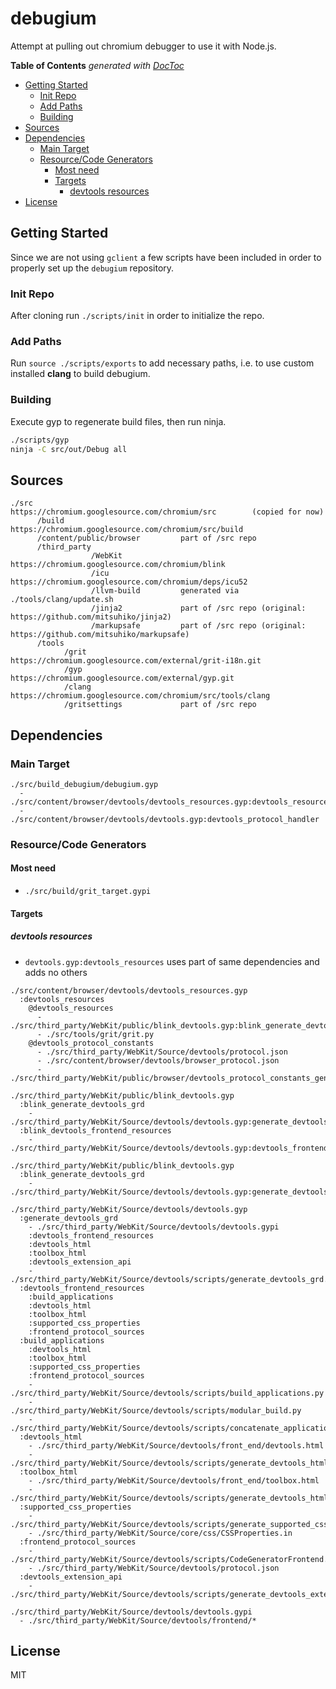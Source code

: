 # debugium

Attempt at pulling out chromium debugger to use it with Node.js.

<!-- START doctoc generated TOC please keep comment here to allow auto update -->
<!-- DON'T EDIT THIS SECTION, INSTEAD RE-RUN doctoc TO UPDATE -->
**Table of Contents**  *generated with [DocToc](http://doctoc.herokuapp.com/)*

- [Getting Started](#getting-started)
  - [Init Repo](#init-repo)
  - [Add Paths](#add-paths)
  - [Building](#building)
- [Sources](#sources)
- [Dependencies](#dependencies)
  - [Main Target](#main-target)
  - [Resource/Code Generators](#resourcecode-generators)
    - [Most need](#most-need)
    - [Targets](#targets)
      - [devtools resources](#devtools-resources)
- [License](#license)

<!-- END doctoc generated TOC please keep comment here to allow auto update -->


## Getting Started

Since we are not using `gclient` a few scripts have been included in order to properly set up the `debugium` repository.

### Init Repo

After cloning run `./scripts/init` in order to initialize the repo.

### Add Paths

Run `source ./scripts/exports` to add necessary paths, i.e. to use custom installed **clang** to build debugium.

### Building

Execute gyp to regenerate build files, then run ninja.

```sh
./scripts/gyp
ninja -C src/out/Debug all
```

## Sources

```
./src                                 https://chromium.googlesource.com/chromium/src        (copied for now)
      /build                          https://chromium.googlesource.com/chromium/src/build
      /content/public/browser         part of /src repo
      /third_party
                  /WebKit             https://chromium.googlesource.com/chromium/blink
                  /icu                https://chromium.googlesource.com/chromium/deps/icu52 
                  /llvm-build         generated via ./tools/clang/update.sh
                  /jinja2             part of /src repo (original: https://github.com/mitsuhiko/jinja2)
                  /markupsafe         part of /src repo (original: https://github.com/mitsuhiko/markupsafe)
      /tools
            /grit                     https://chromium.googlesource.com/external/grit-i18n.git
            /gyp                      https://chromium.googlesource.com/external/gyp.git
            /clang                    https://chromium.googlesource.com/chromium/src/tools/clang
            /gritsettings             part of /src repo
```

## Dependencies

### Main Target

```
./src/build_debugium/debugium.gyp
  - ./src/content/browser/devtools/devtools_resources.gyp:devtools_resources
  - ./src/content/browser/devtools/devtools.gyp:devtools_protocol_handler
```

### Resource/Code Generators

#### Most need

- `./src/build/grit_target.gypi`


#### Targets

##### devtools resources

- `devtools.gyp:devtools_resources` uses part of same dependencies and adds no others

```
./src/content/browser/devtools/devtools_resources.gyp
  :devtools_resources
    @devtools_resources
      - ./src/third_party/WebKit/public/blink_devtools.gyp:blink_generate_devtools_grd
      - ./src/tools/grit/grit.py
    @devtools_protocol_constants
      - ./src/third_party/WebKit/Source/devtools/protocol.json
      - ./src/content/browser/devtools/browser_protocol.json
      - ./src/third_party/WebKit/public/browser/devtools_protocol_constants_generator.py

./src/third_party/WebKit/public/blink_devtools.gyp
  :blink_generate_devtools_grd
    - ./src/third_party/WebKit/Source/devtools/devtools.gyp:generate_devtools_grd
  :blink_devtools_frontend_resources
    - ./src/third_party/WebKit/Source/devtools/devtools.gyp:devtools_frontend_resources

./src/third_party/WebKit/public/blink_devtools.gyp
  :blink_generate_devtools_grd
    - ./src/third_party/WebKit/Source/devtools/devtools.gyp:generate_devtools_grd

./src/third_party/WebKit/Source/devtools/devtools.gyp
  :generate_devtools_grd
    - ./src/third_party/WebKit/Source/devtools/devtools.gypi
    :devtools_frontend_resources
    :devtools_html
    :toolbox_html
    :devtools_extension_api
    - ./src/third_party/WebKit/Source/devtools/scripts/generate_devtools_grd.py
  :devtools_frontend_resources
    :build_applications
    :devtools_html
    :toolbox_html
    :supported_css_properties
    :frontend_protocol_sources
  :build_applications
    :devtools_html
    :toolbox_html
    :supported_css_properties
    :frontend_protocol_sources
    - ./src/third_party/WebKit/Source/devtools/scripts/build_applications.py
    - ./src/third_party/WebKit/Source/devtools/scripts/modular_build.py
    - ./src/third_party/WebKit/Source/devtools/scripts/concatenate_application_code.py
  :devtools_html
    - ./src/third_party/WebKit/Source/devtools/front_end/devtools.html
    - ./src/third_party/WebKit/Source/devtools/scripts/generate_devtools_html.py
  :toolbox_html
    - ./src/third_party/WebKit/Source/devtools/front_end/toolbox.html
    - ./src/third_party/WebKit/Source/devtools/scripts/generate_devtools_html.py
  :supported_css_properties
    - ./src/third_party/WebKit/Source/devtools/scripts/generate_supported_css.py
    - ./src/third_party/WebKit/Source/core/css/CSSProperties.in
  :frontend_protocol_sources
    - ./src/third_party/WebKit/Source/devtools/scripts/CodeGeneratorFrontend.py
    - ./src/third_party/WebKit/Source/devtools/protocol.json
  :devtools_extension_api
    - ./src/third_party/WebKit/Source/devtools/scripts/generate_devtools_extension_api.py
    
./src/third_party/WebKit/Source/devtools/devtools.gypi
  - ./src/third_party/WebKit/Source/devtools/frontend/*
```

## License

MIT
